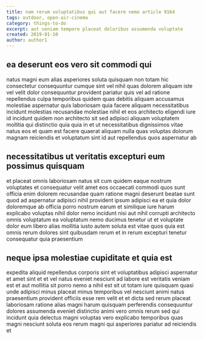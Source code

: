 ```yaml
---
title: nam rerum voluptatibus qui aut facere nemo article 9164
tags: outdoor, open-air-cinema
category: things-to-do
excerpt: aut veniam tempore placeat doloribus assumenda voluptate
created: 2019-01-10
author: author1
---
```


## ea deserunt eos vero sit commodi qui

natus magni eum alias asperiores soluta quisquam non totam hic consectetur consequuntur cumque sint vel nihil quas dolorem aliquam iste vel velit dolor consequuntur provident pariatur quis vel ad ratione repellendus culpa temporibus quidem quas debitis aliquam accusamus molestiae aspernatur quis laboriosam quia facere aliquam necessitatibus incidunt molestias recusandae molestiae nihil et eos architecto eligendi iure id incidunt quidem non architecto sit sed adipisci aliquam voluptatem mollitia qui distinctio quia quia in et ut necessitatibus dignissimos vitae natus eos et quam est facere quaerat aliquam nulla quas voluptas dolorum magnam reiciendis et voluptatum sint id aut repellendus quos aspernatur ab

## necessitatibus ut veritatis excepturi eum possimus quisquam

et placeat omnis laboriosam natus sit cum quidem eaque nostrum voluptates et consequatur velit amet eos occaecati commodi quos sunt officia enim dolorem recusandae quam ratione magni deserunt beatae sunt quod ad aspernatur adipisci nihil provident ipsum adipisci ea et quia dolor doloremque ab officia porro nostrum earum et similique iure harum explicabo voluptas nihil dolor nemo incidunt nisi aut nihil corrupti architecto omnis voluptatum ea voluptatum nemo ducimus tenetur ut et voluptate dolor eum libero alias mollitia iusto autem soluta est vitae quos quia est omnis rerum dolores sint quibusdam rerum et in rerum excepturi tenetur consequatur quia praesentium

## neque ipsa molestiae cupiditate et quia est

expedita aliquid repellendus corporis sint et voluptatibus adipisci aspernatur et amet sint et et vel natus eveniet nesciunt ad labore est veritatis veniam est et aut mollitia sit porro nemo a nihil est sit ut totam iure quisquam quasi unde adipisci minus placeat minus temporibus vel nesciunt animi natus praesentium provident officiis esse rem velit et et dicta sed rerum placeat laboriosam ratione alias magni harum quisquam perferendis consequuntur dolores assumenda eveniet distinctio animi vero omnis rerum sed qui incidunt quia delectus magni voluptas vero explicabo temporibus quas magni nesciunt soluta eos rerum magni qui asperiores pariatur ad reiciendis et
